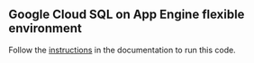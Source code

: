 ## Google Cloud SQL on App Engine flexible environment

Follow the [instructions][1] in the documentation to run this code.

[1]: https://cloud.google.com/appengine/docs/flexible/go/using-cloud-sql-postgres
